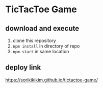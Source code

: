 # TicTacToe Game

## download and execute
1. clone this repository
2. `npm install` in directory of repo
3. `npm start` in same location

## deploy link
https://sorikikikim.github.io/tictactoe-game/

